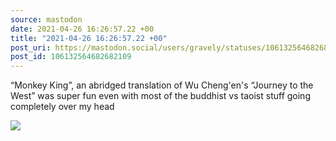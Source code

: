 ```yaml
---
source: mastodon
date: 2021-04-26 16:26:57.22 +00
title: "2021-04-26 16:26:57.22 +00"
post_uri: https://mastodon.social/users/gravely/statuses/106132564682682109
post_id: 106132564682682109
---
```

“Monkey King”, an abridged translation of Wu Cheng'en's “Journey to the West” was super fun even with most of the buddhist vs taoist stuff going completely over my head


![](/images/106132564607018628.jpg)

